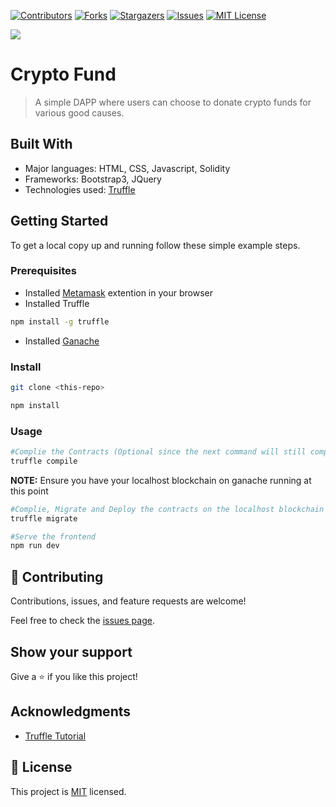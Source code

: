 <!-- PROJECT SHIELDS -->
<!--
*** I'm using markdown "reference style" links for readability.
*** Reference links are enclosed in brackets [ ] instead of parentheses ( ).
*** See the bottom of this document for the declaration of the reference variables
*** for contributors-url, forks-url, etc. This is an optional, concise syntax you may use.
*** https://www.markdownguide.org/basic-syntax/#reference-style-links
-->
[![Contributors][contributors-shield]][contributors-url]
[![Forks][forks-shield]][forks-url]
[![Stargazers][stars-shield]][stars-url]
[![Issues][issues-shield]][issues-url]
[![MIT License][license-shield]][license-url]

![](https://img.shields.io/badge/Hackathon-blueviolet)

# Crypto Fund

> A simple DAPP where users can choose to donate crypto funds for various good causes.


## Built With

- Major languages: HTML, CSS, Javascript, Solidity
- Frameworks: Bootstrap3, JQuery
- Technologies used: [Truffle](https://trufflesuite.com/)


## Getting Started

To get a local copy up and running follow these simple example steps.

### Prerequisites
- Installed [Metamask](https://metamask.io/download/) extention in your browser
- Installed Truffle
```bash
npm install -g truffle
```
- Installed [Ganache](https://trufflesuite.com/ganache/)
### Install
```bash
git clone <this-repo>

npm install
```
### Usage
```bash
#Complie the Contracts (Optional since the next command will still compile)
truffle compile
```
**NOTE:** Ensure you have your localhost blockchain on ganache running at this point

```bash
#Complie, Migrate and Deploy the contracts on the localhost blockchain
truffle migrate

#Serve the frontend
npm run dev
```

## 🤝 Contributing

Contributions, issues, and feature requests are welcome!

Feel free to check the [issues page](../../issues/).

## Show your support

Give a ⭐️ if you like this project!

## Acknowledgments

- [Truffle Tutorial](https://trufflesuite.com/tutorial/index.html)

## 📝 License

This project is [MIT](./MIT.md) licensed.


<!-- MARKDOWN LINKS & IMAGES -->
<!-- https://www.markdownguide.org/basic-syntax/#reference-style-links -->
[contributors-shield]: https://img.shields.io/github/contributors/RyanKoech/Crypto_Fund.svg?style=for-the-badge
[contributors-url]: https://github.com/RyanKoech/Crypto_Fund/graphs/contributors
[forks-shield]: https://img.shields.io/github/forks/RyanKoech/Crypto_Fund.svg?style=for-the-badge
[forks-url]: https://github.com/RyanKoech/Crypto_Fund/network/members
[stars-shield]: https://img.shields.io/github/stars/RyanKoech/Crypto_Fund.svg?style=for-the-badge
[stars-url]: https://github.com/RyanKoech/Crypto_Fund/stargazers
[issues-shield]: https://img.shields.io/github/issues/RyanKoech/Crypto_Fund.svg?style=for-the-badge
[issues-url]: https://github.com/RyanKoech/Crypto_Fund/issues
[license-shield]: https://img.shields.io/github/license/RyanKoech/Crypto_Fund.svg?style=for-the-badge
[license-url]: https://github.com/RyanKoech/Crypto_Fund/blob/master/LICENSE.txt
